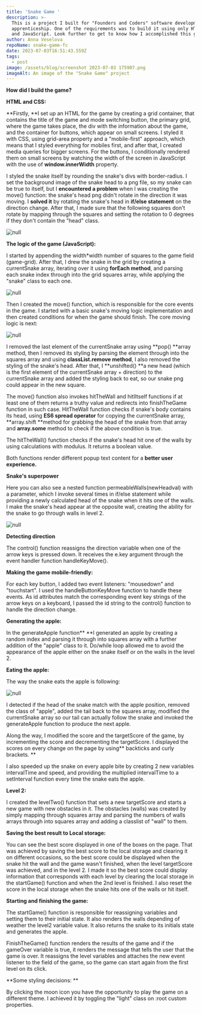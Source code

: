 ```yaml
---
title: 'Snake Game '
description: >-
  This is a project I built for "Founders and Coders" software development
  apprenticeship. One of the requirements was to build it using only HTML, CSS
  and JavaScript. Look further to get to know how I accomplished this goal.
author: Anna Veselova
repoName: snake-game-fc
date: 2023-07-03T16:51:43.559Z
tags:
  - post
image: /assets/blog/screenshot 2023-07-03 175907.png
imageAlt: An image of the "Snake Game" project
---
```

**How did I build the game?**

**HTML and CSS:**

**Firstly, **I set up an HTML for the game by creating a grid container, that contains the title of the game and mode switching button, the primary grid, where the game takes place, the div with the information about the game, and the container for buttons, which appear on small screens. I styled it with CSS, using grid-area property and a "mobile-first" approach, which means that I styled everything for mobiles first, and after that, I created media queries for bigger screens. For the buttons, I conditionally rendered them on small screens by watching the width of the screen in JavaScript with the use of **window.innerWidth** property.

I styled the snake itself by rounding the snake's divs with border-radius. I set the background image of the snake head to a png file, so my snake can be true to itself, but I **encountered a problem** when I was creating the move() function: the snake's head png didn't rotate in the direction it was moving. I **solved it** by rotating the snake's head in **if/else statement** on the direction change. After that, I made sure that the following squares don't rotate by mapping through the squares and setting the rotation to 0 degrees if they don't contain the "head" class. 

![null](/assets/blog/snake-direction.png)

**The logic of the game (JavaScript):**

I started by appending the width*width number of squares to the game field (game-grid). After that, I drew the snake in the grid by creating a currentSnake array, iterating over it using **forEach method**, and parsing each snake index through into the grid squares array, while applying the "snake" class to each one.  

![null](/assets/blog/draw-snake.png)

Then I created the move() function, which is responsible for the core events in the game. I started with a basic snake's moving logic implementation and then created conditions for when the game should finish. The core moving logic is next:

![null](/assets/blog/snake-move.png)

I removed the last element of the currentSnake array using **pop() **array method, then I removed its styling by parsing the element through into the squares array and using **classList.remove method**, I also removed the styling of the snake's head. After that, I **unshifted() **a new head (which is the first element of the currentSnake array + direction) to the currentSnake array and added the styling back to eat, so our snake png could appear in the new square.

The move() function also invokes hitTheWall and hitIItself functions if at least one of them returns a truthy value and redirects into finishTheGame function in such case. HitTheWall function checks if snake's body contains its head, using **ES6 spread operator** for copying the currentSnake array, **array.shift **method for grabbing the head of the snake from that array and **array.some** method to check if the above condition is true.  

The hitTheWall() function checks if the snake's head hit one of the walls by using calculations with modulus. It returns a boolean value. 

Both functions render different popup text content for a **better user experience.**

**Snake's superpower**

Here you can also see a nested function permeableWalls(newHeadval) with a parameter, which I invoke several times in if/else statement while providing a newly calculated head of the snake when it hits one of the walls. I make the snake's head appear at the opposite wall, creating the ability for the snake to go through walls in level 2.

![null](/assets/blog/go-through-walls.png)

**Detecting direction**

The control() function reassigns the direction variable when one of the arrow keys is pressed down. It receives the e.key argument through the event handler function handleKeyMove(). 

**Making the game mobile-friendly:**

For each key button, I added two event listeners: "mousedown" and "touchstart". I used the handleButtonKeyMove function to handle these events. As id attributes match the corresponding event key strings of the arrow keys on a keyboard, I passed the id string to the control() function to handle the direction change.

**Generating the apple:**

In the generateApple function\*\* \*\*I generated an apple by creating a random index and parsing it through into squares array with a further addition of the "apple" class to it. Do/while loop allowed me to avoid the appearance of the apple either on the snake itself or on the walls in the level 2. 

**Eating the apple:**

The way the snake eats the apple is following:

![null](/assets/blog/snake-eats-apple.png)

I detected if the head of the snake match with the apple position, removed the class of "apple", added the tail back to the squares array, modified the currentSnake array so our tail can actually follow the snake and invoked the generateApple function to produce the next apple. 

Along the way, I modified the score and the targetScore of the game, by incrementing the score and decrementing the targetScore. I displayed the scores on every change on the page by using** backticks and curly brackets. **

I also speeded up the snake on every apple bite by creating 2 new variables  intervalTime  and speed, and providing the multiplied intervalTime to a setInterval function every time the snake eats the apple. 

**Level 2:**

I created the levelTwo() function that sets a new targetScore and starts a new game with new obstacles in it. The obstacles (walls) was created by simply mapping through squares array and parsing the numbers of walls arrays through into squares array and adding a classlist of "wall" to them. 

**Saving the best result to Local storage:**

You can see the best score displayed in one of the boxes on the page. That was achieved by saving the best score to the local storage and clearing it on different occasions, so the best score could be displayed when the snake hit the wall and the game wasn't finished, when the level targetScore was achieved, and in the level 2. I made it so the best score could display information that corresponds with each level by clearing the local storage in the startGame() function and when the 2nd level is finished. I also reset the score in the local storage when the snake hits one of the walls or hit itself.

**Starting and finishing the game:**

The startGame() function is responsible for reassigning variables and setting them to their initial state. It also renders the walls depending of weather the level2 variable value. It also returns the snake to its initials state and generates the apple. 

FinishTheGame() function renders the results of the game and if the gameOver variable is true, it renders the message that tells the user that the game is over. It reassigns the level variables and attaches the new event listener to the field of the game, so the game can start again from the first level on its click. 

**Some styling decisions: **

By clicking the moon icon you have the opportunity to play the game on a different theme. I achieved it by toggling the "light" class on :root custom properties.
